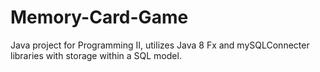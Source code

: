 # Memory-Card-Game
Java project for Programming II, utilizes Java 8 Fx and mySQLConnecter libraries with storage within a SQL model.
